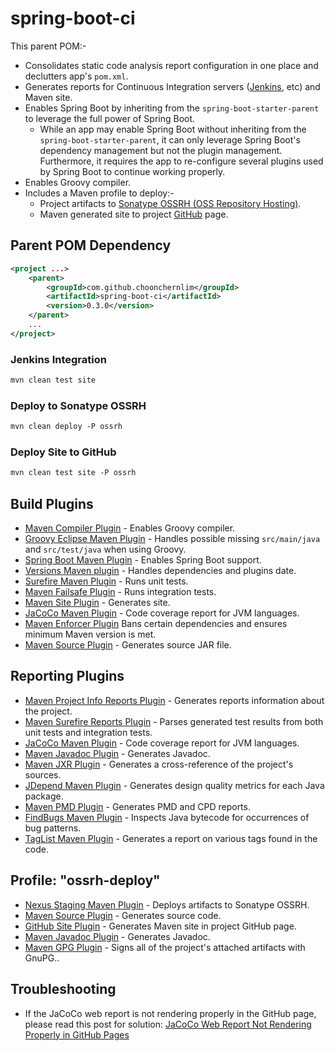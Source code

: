 # spring-boot-ci

This parent POM:-
 
* Consolidates static code analysis report configuration in one place and declutters app's `pom.xml`.
* Generates reports for Continuous Integration servers ([Jenkins](https://jenkins-ci.org/), etc) and Maven site. 
* Enables Spring Boot by inheriting from the `spring-boot-starter-parent` to leverage the full power of Spring Boot.
    * While an app may enable Spring Boot without inheriting from the `spring-boot-starter-parent`, it can only leverage Spring Boot's dependency management but not the plugin management. Furthermore, it requires the app to re-configure several plugins used by Spring Boot to continue working properly.
* Enables Groovy compiler.
* Includes a Maven profile to deploy:-
    * Project artifacts to [Sonatype OSSRH (OSS Repository Hosting)](https://oss.sonatype.org).
    * Maven generated site to project [GitHub](https://github.com/) page.

## Parent POM Dependency

```xml
<project ...>
    <parent>
        <groupId>com.github.choonchernlim</groupId>
        <artifactId>spring-boot-ci</artifactId>
        <version>0.3.0</version>
    </parent>
    ...
</project>
```

###  Jenkins Integration

```xml
mvn clean test site
```

### Deploy to Sonatype OSSRH

```xml
mvn clean deploy -P ossrh
```

###  Deploy Site to GitHub

```xml
mvn clean test site -P ossrh
```

## Build Plugins 

* [Maven Compiler Plugin](https://maven.apache.org/plugins/maven-compiler-plugin/) - Enables Groovy compiler.
* [Groovy Eclipse Maven Plugin](https://github.com/groovy/groovy-eclipse/wiki/Groovy-Eclipse-Maven-plugin) - Handles possible missing `src/main/java` and `src/test/java` when using Groovy.
* [Spring Boot Maven Plugin](http://docs.spring.io/spring-boot/docs/current/maven-plugin/) - Enables Spring Boot support.
* [Versions Maven plugin](http://www.mojohaus.org/versions-maven-plugin/) - Handles dependencies and plugins date.
* [Surefire Maven Plugin](http://maven.apache.org/surefire/maven-surefire-plugin/) - Runs unit tests.
* [Maven Failsafe Plugin](http://maven.apache.org/surefire/maven-failsafe-plugin/) - Runs integration tests.
* [Maven Site Plugin](http://maven.apache.org/plugins/maven-site-plugin/) - Generates site.
* [JaCoCo Maven Plugin](http://www.eclemma.org/jacoco/) - Code coverage report for JVM languages.
* [Maven Enforcer Plugin](http://maven.apache.org/enforcer/maven-enforcer-plugin/) Bans certain dependencies and ensures minimum Maven version is met.
* [Maven Source Plugin](https://maven.apache.org/plugins/maven-source-plugin/) - Generates source JAR file.

## Reporting Plugins 

* [Maven Project Info Reports Plugin](https://maven.apache.org/plugins/maven-project-info-reports-plugin/) - Generates reports information about the project.
* [Maven Surefire Reports Plugin](http://maven.apache.org/surefire/maven-surefire-report-plugin/) - Parses generated test results from both unit tests and integration tests.
* [JaCoCo Maven Plugin](http://www.eclemma.org/jacoco/) - Code coverage report for JVM languages.
* [Maven Javadoc Plugin](https://maven.apache.org/plugins/maven-javadoc-plugin/) - Generates Javadoc.
* [Maven JXR Plugin](http://maven.apache.org/plugins/maven-jxr-plugin/) - Generates a cross-reference of the project's sources.
* [JDepend Maven Plugin](http://www.mojohaus.org/jdepend-maven-plugin/) - Generates design quality metrics for each Java package.
* [Maven PMD Plugin](http://maven.apache.org/plugins/maven-pmd-plugin/) - Generates PMD and CPD reports.
* [FindBugs Maven Plugin](http://www.mojohaus.org/findbugs-maven-plugin/) - Inspects Java bytecode for occurrences of bug patterns.
* [TagList Maven Plugin](http://www.mojohaus.org/taglist-maven-plugin/) - Generates a report on various tags found in the code.

## Profile: "ossrh-deploy" 

* [Nexus Staging Maven Plugin](https://github.com/sonatype/nexus-maven-plugins/tree/master/staging/maven-plugin) - Deploys artifacts to Sonatype OSSRH.
* [Maven Source Plugin](https://maven.apache.org/plugins/maven-source-plugin/) - Generates source code.
* [GitHub Site Plugin](https://github.com/github/maven-plugins) - Generates Maven site in project GitHub page.
* [Maven Javadoc Plugin](https://maven.apache.org/plugins/maven-javadoc-plugin/) - Generates Javadoc.
* [Maven GPG Plugin](http://maven.apache.org/plugins/maven-gpg-plugin/) - Signs all of the project's attached artifacts with GnuPG..

## Troubleshooting

* If the JaCoCo web report is not rendering properly in the GitHub page, please read this post for solution: [JaCoCo Web Report Not Rendering Properly in GitHub Pages](http://myshittycode.com/2015/07/22/jacoco-web-report-not-rendering-properly-in-github-pages/)                                    


